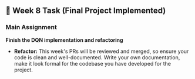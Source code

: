## 📝 Week 8 Task (Final Project Implemented)

### Main Assignment

**Finish the DQN implementation and refactoring**

- **Refactor:** This week's PRs will be reviewed and merged, so ensure your code is clean and well-documented. Write your own documentation, make it look formal for the codebase you have developed for the project.
